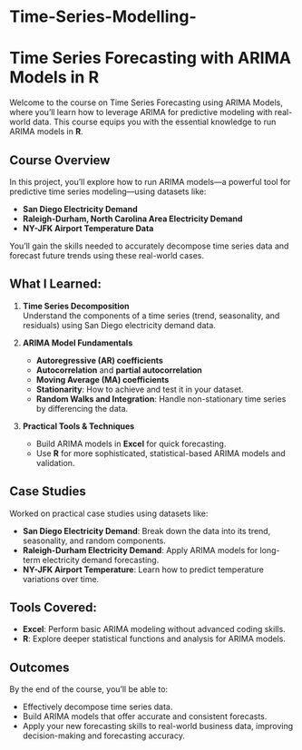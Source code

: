# Time-Series-Modelling-
# Time Series Forecasting with ARIMA Models in  R

Welcome to the course on Time Series Forecasting using ARIMA Models, where you’ll learn how to leverage ARIMA for predictive modeling with real-world data. This course equips you with the essential knowledge to run ARIMA models in **R**.

## Course Overview

In this project, you’ll explore how to run ARIMA models—a powerful tool for predictive time series modeling—using datasets like:

- **San Diego Electricity Demand**
- **Raleigh-Durham, North Carolina Area Electricity Demand**
- **NY-JFK Airport Temperature Data**

You’ll gain the skills needed to accurately decompose time series data and forecast future trends using these real-world cases.

## What I Learned:

1. **Time Series Decomposition**  
   Understand the components of a time series (trend, seasonality, and residuals) using San Diego electricity demand data.

2. **ARIMA Model Fundamentals**  
   - **Autoregressive (AR) coefficients**
   - **Autocorrelation** and **partial autocorrelation**
   - **Moving Average (MA) coefficients**
   - **Stationarity**: How to achieve and test it in your dataset.
   - **Random Walks and Integration**: Handle non-stationary time series by differencing the data.

3. **Practical Tools & Techniques**  
   - Build ARIMA models in **Excel** for quick forecasting.
   - Use **R** for more sophisticated, statistical-based ARIMA models and validation.
## Case Studies

 Worked on practical case studies using datasets like:
- **San Diego Electricity Demand**: Break down the data into its trend, seasonality, and random components.
- **Raleigh-Durham Electricity Demand**: Apply ARIMA models for long-term electricity demand forecasting.
- **NY-JFK Airport Temperature**: Learn how to predict temperature variations over time.

## Tools Covered:

- **Excel**: Perform basic ARIMA modeling without advanced coding skills.
- **R**: Explore deeper statistical functions and analysis for ARIMA models.
## Outcomes

By the end of the course, you’ll be able to:
- Effectively decompose time series data.
- Build ARIMA models that offer accurate and consistent forecasts.
- Apply your new forecasting skills to real-world business data, improving decision-making and forecasting accuracy.

